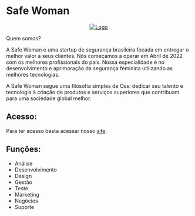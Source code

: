 # Safe Woman
<p align="center">
  <a href="https://bun.sh"><img src="https://trello.com/1/cards/629a99a52a684d06bb95777e/attachments/62c7695a1f1eaf7c9288df4c/download/icon-removebg-preview_(1).png" alt="Logo"></a>
</p>

Quem somos?

A Safe Woman é uma startup de segurança brasileira focada em entregar o melhor valor a seus clientes. Nós começamos a operar em Abril de 2022 com os melhores profissionais do país. Nossa especialidade é no desenvolvimento e aprimoração da segurança feminina utilizando as melhores tecnologias.

A Safe Woman segue uma filosofia simples de Oss: dedicar seu talento e tecnologia à criação de produtos e serviços superiores que contribuam para uma sociedade global melhor.

## Acesso:

Para ter acesso basta acessar nosso [site](https://safe-woman.vercel.app).

## Funções:

- Análise
- Desenvolvimento
- Design
- Gestão
- Teste
- Marketing
- Negócios
- Suporte
